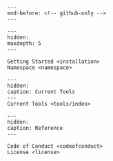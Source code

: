```{include} ../README.md
---
end-before: <!-- github-only -->
---
```

[installation]: installation.md

```{toctree}
---
hidden:
maxdepth: 5
---

Getting Started <installation>
Namespace <namespace>
```

```{toctree}
---
hidden:
caption: Current Tools
---
Current Tools <tools/index>
```

```{toctree}
---
hidden:
caption: Reference
---

Code of Conduct <codeofconduct>
License <license>
```
